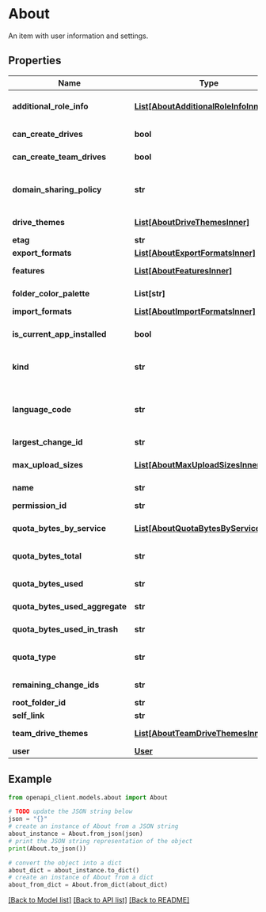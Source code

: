 # About

An item with user information and settings.

## Properties

Name | Type | Description | Notes
------------ | ------------- | ------------- | -------------
**additional_role_info** | [**List[AboutAdditionalRoleInfoInner]**](AboutAdditionalRoleInfoInner.md) | Information about supported additional roles per file type. The most specific type takes precedence. | [optional] 
**can_create_drives** | **bool** | Whether the user can create shared drives. | [optional] 
**can_create_team_drives** | **bool** | Deprecated: Use &#x60;canCreateDrives&#x60; instead. | [optional] 
**domain_sharing_policy** | **str** | The domain sharing policy for the current user. Possible values are: * &#x60;allowed&#x60; * &#x60;allowedWithWarning&#x60; * &#x60;incomingOnly&#x60; * &#x60;disallowed&#x60; | [optional] 
**drive_themes** | [**List[AboutDriveThemesInner]**](AboutDriveThemesInner.md) | A list of themes that are supported for shared drives. | [optional] 
**etag** | **str** | The ETag of the item. | [optional] 
**export_formats** | [**List[AboutExportFormatsInner]**](AboutExportFormatsInner.md) | The allowable export formats. | [optional] 
**features** | [**List[AboutFeaturesInner]**](AboutFeaturesInner.md) | List of additional features enabled on this account. | [optional] 
**folder_color_palette** | **List[str]** | The palette of allowable folder colors as RGB hex strings. | [optional] 
**import_formats** | [**List[AboutImportFormatsInner]**](AboutImportFormatsInner.md) | The allowable import formats. | [optional] 
**is_current_app_installed** | **bool** | A boolean indicating whether the authenticated app is installed by the authenticated user. | [optional] 
**kind** | **str** | This is always &#x60;drive#about&#x60;. | [optional] [default to 'drive#about']
**language_code** | **str** | The user&#39;s language or locale code, as defined by BCP 47, with some extensions from Unicode&#39;s LDML format (http://www.unicode.org/reports/tr35/). | [optional] 
**largest_change_id** | **str** | The largest change id. | [optional] 
**max_upload_sizes** | [**List[AboutMaxUploadSizesInner]**](AboutMaxUploadSizesInner.md) | List of max upload sizes for each file type. The most specific type takes precedence. | [optional] 
**name** | **str** | The name of the current user. | [optional] 
**permission_id** | **str** | The current user&#39;s ID as visible in the permissions collection. | [optional] 
**quota_bytes_by_service** | [**List[AboutQuotaBytesByServiceInner]**](AboutQuotaBytesByServiceInner.md) | The amount of storage quota used by different Google services. | [optional] 
**quota_bytes_total** | **str** | The total number of quota bytes. This is only relevant when quotaType is LIMITED. | [optional] 
**quota_bytes_used** | **str** | The number of quota bytes used by Google Drive. | [optional] 
**quota_bytes_used_aggregate** | **str** | The number of quota bytes used by all Google apps (Drive, Picasa, etc.). | [optional] 
**quota_bytes_used_in_trash** | **str** | The number of quota bytes used by trashed items. | [optional] 
**quota_type** | **str** | The type of the user&#39;s storage quota. Possible values are: * &#x60;LIMITED&#x60; * &#x60;UNLIMITED&#x60; | [optional] 
**remaining_change_ids** | **str** | The number of remaining change ids, limited to no more than 2500. | [optional] 
**root_folder_id** | **str** | The id of the root folder. | [optional] 
**self_link** | **str** | A link back to this item. | [optional] 
**team_drive_themes** | [**List[AboutTeamDriveThemesInner]**](AboutTeamDriveThemesInner.md) | Deprecated: Use &#x60;driveThemes&#x60; instead. | [optional] 
**user** | [**User**](User.md) |  | [optional] 

## Example

```python
from openapi_client.models.about import About

# TODO update the JSON string below
json = "{}"
# create an instance of About from a JSON string
about_instance = About.from_json(json)
# print the JSON string representation of the object
print(About.to_json())

# convert the object into a dict
about_dict = about_instance.to_dict()
# create an instance of About from a dict
about_from_dict = About.from_dict(about_dict)
```
[[Back to Model list]](../README.md#documentation-for-models) [[Back to API list]](../README.md#documentation-for-api-endpoints) [[Back to README]](../README.md)


